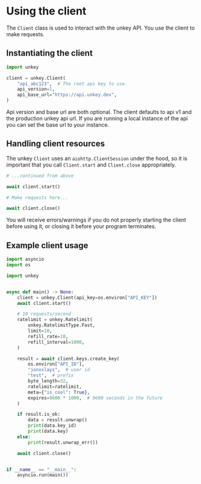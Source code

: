 # Using the client

The `Client` class is used to interact with the unkey API. You use
the client to make requests.

## Instantiating the client

```py
import unkey

client = unkey.Client(
    "api_abc123",  # The root api key to use.
    api_version=1,
    api_base_url="https://api.unkey.dev",
)
```

Api version and base url are both optional. The client defaults to api v1
and the production unkey api url. If you are running a local instance of the
api you can set the base url to your instance.

## Handling client resources

The unkey `Client` uses an `aiohttp.ClientSession` under the hood, so
it is important that you call `Client.start` and `Client.close` appropriately.

```py
# ...continued from above

await client.start()

# Make requests here...

await client.close()
```

You will receive errors/warnings if you do not properly starting the client
before using it, or closing it before your program terminates.

## Example client usage

```py
import asyncio
import os

import unkey


async def main() -> None:
    client = unkey.Client(api_key=os.environ["API_KEY"])
    await client.start()

    # 10 requests/second
    ratelimit = unkey.Ratelimit(
        unkey.RatelimitType.Fast,
        limit=10,
        refill_rate=10,
        refill_interval=1000,
    )

    result = await client.keys.create_key(
        os.environ["API_ID"],
        "jonxslays",  # user id
        "test",  # prefix
        byte_length=32,
        ratelimit=ratelimit,
        meta={"is_cool": True},
        expires=9600 * 1000,  # 9600 seconds in the future
    )

    if result.is_ok:
        data = result.unwrap()
        print(data.key_id)
        print(data.key)
    else:
        print(result.unwrap_err())

    await client.close()


if __name__ == "__main__":
    asyncio.run(main())

```
